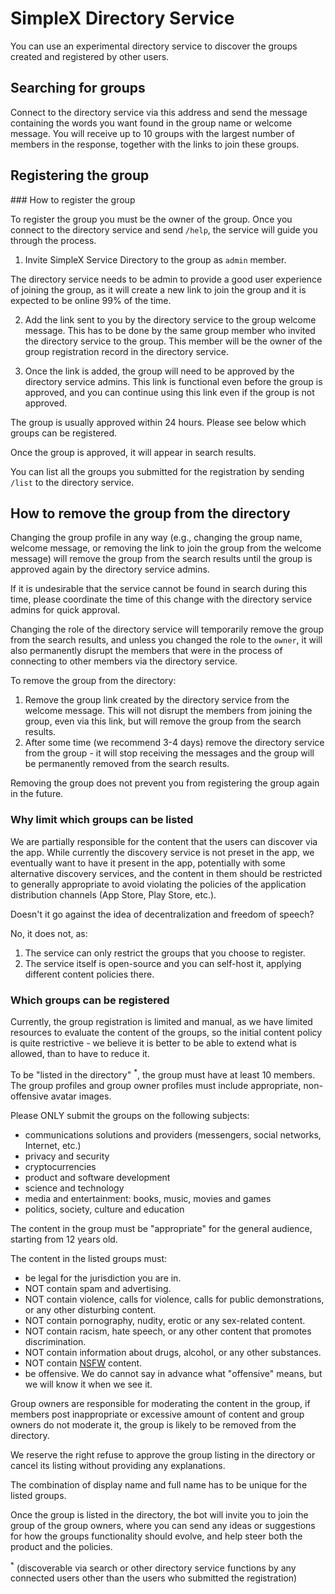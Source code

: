# SimpleX Directory Service

You can use an experimental directory service to discover the groups created and registered by other users.

## Searching for groups

Connect to the directory service via this address and send the message containing the words you want found in the group name or welcome message. You will receive up to 10 groups with the largest number of members in the response, together with the links to join these groups.

## Registering the group

### How to register the group

To register the group you must be the owner of the group. Once you connect to the directory service and send `/help`, the service will guide you through the process.

1. Invite SimpleX Service Directory to the group as `admin` member.

The directory service needs to be admin to provide a good user experience of joining the group, as it will create a new link to join the group and it is expected to be online 99% of the time.

2. Add the link sent to you by the directory service to the group welcome message. This has to be done by the same group member who invited the directory service to the group. This member will be the owner of the group registration record in the directory service.

3. Once the link is added, the group will need to be approved by the directory service admins. This link is functional even before the group is approved, and you can continue using this link even if the group is not approved.

The group is usually approved within 24 hours. Please see below which groups can be registered.

Once the group is approved, it will appear in search results.

You can list all the groups you submitted for the registration by sending `/list` to the directory service.

## How to remove the group from the directory

Changing the group profile in any way (e.g., changing the group name, welcome message, or removing the link to join the group from the welcome message) will remove the group from the search results until the group is approved again by the directory service admins.

If it is undesirable that the service cannot be found in search during this time, please coordinate the time of this change with the directory service admins for quick approval.

Changing the role of the directory service will temporarily remove the group from the search results, and unless you changed the role to the `owner`, it will also permanently disrupt the members that were in the process of connecting to other members via the directory service.

To remove the group from the directory:

1. Remove the group link created by the directory service from the welcome message. This will not disrupt the members from joining the group, even via this link, but will remove the group from the search results.
2. After some time (we recommend 3-4 days) remove the directory service from the group - it will stop receiving the messages and the group will be permanently removed from the search results.

Removing the group does not prevent you from registering the group again in the future.

### Why limit which groups can be listed

We are partially responsible for the content that the users can discover via the app. While currently the discovery service is not preset in the app, we eventually want to have it present in the app, potentially with some alternative discovery services, and the content in them should be restricted to generally appropriate to avoid violating the policies of the application distribution channels (App Store, Play Store, etc.).

Doesn't it go against the idea of decentralization and freedom of speech?

No, it does not, as:
1. The service can only restrict the groups that you choose to register.
2. The service itself is open-source and you can self-host it, applying different content policies there.

### Which groups can be registered

Currently, the group registration is limited and manual, as we have limited resources to evaluate the content of the groups, so the initial content policy is quite restrictive - we believe it is better to be able to extend what is allowed, than to have to reduce it.

To be "listed in the directory" <sup>\*</sup>, the group must have at least 10 members. The group profiles and group owner profiles must include appropriate, non-offensive avatar images.

Please ONLY submit the groups on the following subjects:
- communications solutions and providers (messengers, social networks, Internet, etc.)
- privacy and security
- cryptocurrencies
- product and software development
- science and technology
- media and entertainment: books, music, movies and games
- politics, society, culture and education

The content in the group must be "appropriate" for the general audience, starting from 12 years old.

The content in the listed groups must:
- be legal for the jurisdiction you are in.
- NOT contain spam and advertising.
- NOT contain violence, calls for violence, calls for public demonstrations, or any other disturbing content.
- NOT contain pornography, nudity, erotic or any sex-related content.
- NOT contain racism, hate speech, or any other content that promotes discrimination.
- NOT contain information about drugs, alcohol, or any other substances.
- NOT contain [NSFW](https://en.wikipedia.org/wiki/Not_safe_for_work) content.
- be offensive. We do cannot say in advance what "offensive" means, but we will know it when we see it.

Group owners are responsible for moderating the content in the group, if members post inappropriate or excessive amount of content and group owners do not moderate it, the group is likely to be removed from the directory.

We reserve the right refuse to approve the group listing in the directory or cancel its listing without providing any explanations.

The combination of display name and full name has to be unique for the listed groups.

Once the group is listed in the directory, the bot will invite you to join the group of the group owners, where you can send any ideas or suggestions for how the groups functionality should evolve, and help steer both the product and the policies.

<sup>\*</sup> (discoverable via search or other directory service functions by any connected users other than the users who submitted the registration)